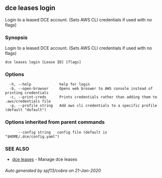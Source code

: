 ## dce leases login

Login to a leased DCE account. (Sets AWS CLI credentials if used with no flags)

### Synopsis

Login to a leased DCE account. (Sets AWS CLI credentials if used with no flags)

```
dce leases login [Lease ID] [flags]
```

### Options

```
  -h, --help             help for login
  -b, --open-browser     Opens web broswer to AWS console instead of printing credentials
  -c, --print-creds      Prints credentials rather than adding them to .aws/credentials file
  -p, --profile string   Add aws cli credentials to a specific profile (default "default")
```

### Options inherited from parent commands

```
      --config string   config file (default is "$HOME/.dce/config.yaml")
```

### SEE ALSO

* [dce leases](dce_leases.md)	 - Manage dce leases

###### Auto generated by spf13/cobra on 21-Jan-2020
